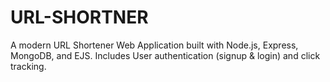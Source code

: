 # URL-SHORTNER
A modern URL Shortener Web Application built with Node.js, Express, MongoDB, and EJS.   Includes User authentication (signup &amp; login) and click tracking.  
